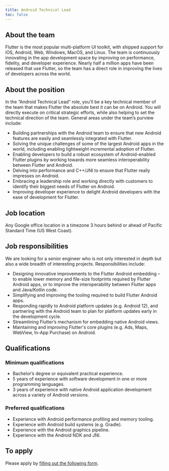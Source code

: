```yaml
---
title: Android Technical Lead
toc: false
---
```


## About the team

Flutter is the most popular multi-platform UI toolkit, with shipped support for
iOS, Android, Web, Windows, MacOS, and Linux.  The team is continuously
innovating in the app development space by improving on performance, fidelity,
and developer experience.  Nearly half a million apps have been released that
use Flutter, so the team has a direct role in improving the lives of developers
across the world.

## About the position

In the “Android Technical Lead” role, you’ll be a key technical member of the
team that makes Flutter the absolute best it can be on Android.  You will
directly execute on critical strategic efforts, while also helping to set the
technical direction of the team.  General areas under the team’s purview
include:

*   Building partnerships with the Android team to ensure that new Android
    features are easily and seamlessly integrated with Flutter.
*   Solving the unique challenges of some of the largest Android apps in the
    world, including enabling lightweight incremental adoption of Flutter.
*   Enabling developers to build a robust ecosystem of Android-enabled Flutter
    plugins by working towards more seamless interoperability between Flutter
    and Android.
*   Delving into performance and C++/JNI to ensure that Flutter really
    impresses on Android.
*   Embracing a leadership role and working directly with customers to identify
    their biggest needs of Flutter on Android.
*   Improving developer experience to delight Android developers with the ease
    of development for Flutter.

## Job location

Any Google office location in a timezone 3 hours behind or ahead of Pacific
Standard Time (US West Coast).

## Job responsibilities

We are looking for a senior engineer who is not only interested in depth but
also a wide breadth of interesting projects.  Responsibilities include:

*   Designing innovative improvements to the Flutter Android embedding –  to
    enable lower memory and file-size footprints required by Flutter Android
    apps, or to improve the interoperability between Flutter apps and
    Java/Kotlin code.
*   Simplifying and improving the tooling required to build Flutter Android
    apps.
*   Responding rapidly to Android platform updates (e.g. Android 12), and
    partnering with the Android team to plan for platform updates early in the
    development cycle.
*   Streamlining Flutter’s mechanism for embedding native Android views.
*   Maintaining and improving Flutter's core plugins (e.g. Ads, Maps, WebView,
    In-App Purchase) on Android.

## Qualifications

### Minimum qualifications

*   Bachelor’s degree or equivalent practical experience.
*   5 years of experience with software development in one or more programming
    languages.
*   3 years of experience with native Android application development across a
    variety of Android versions.

### Preferred qualifications

*   Experience with Android performance profiling and memory tooling.
*   Experience with Android build systems (e.g. Gradle).
*   Experience with the Android graphics pipeline.
*   Experience with the Android NDK and JNI.

## To apply

Please apply by [filling out the following form](https://flutter.dev/go/job).
